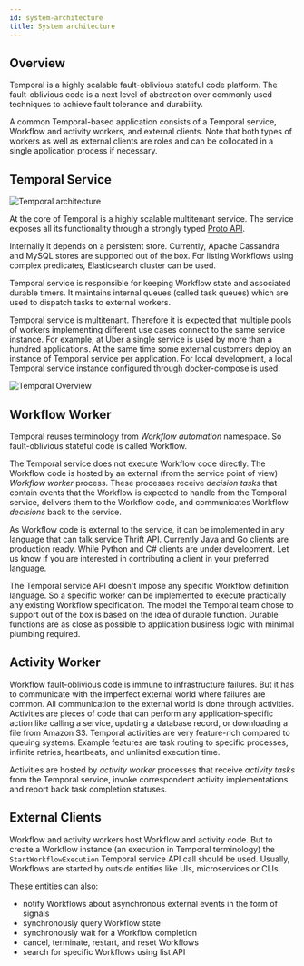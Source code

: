 ```yaml
---
id: system-architecture
title: System architecture
---
```


## Overview

Temporal is a highly scalable fault-oblivious stateful code platform. The fault-oblivious code is a next level of abstraction over commonly used techniques to achieve fault tolerance and durability.

A common Temporal-based application consists of a Temporal service, Workflow and activity workers, and external clients.
Note that both types of workers as well as external clients are roles and can be collocated in a single application process if necessary.

## Temporal Service

![Temporal architecture](/img/docs/system-architecture.png)

At the core of Temporal is a highly scalable multitenant service. The service exposes all its functionality through a strongly typed [Proto API](https://github.com/temporalio/temporal-proto/blob/master/workflowservice/service.proto).

Internally it depends on a persistent store. Currently, Apache Cassandra and MySQL stores are supported out of the box. For listing Workflows using complex predicates, Elasticsearch cluster can be used.

Temporal service is responsible for keeping Workflow state and associated durable timers. It maintains internal queues (called task queues) which are used to dispatch tasks to external workers.

Temporal service is multitenant. Therefore it is expected that multiple pools of workers implementing different use cases connect to the same service instance. For example, at Uber a single service is used by more than a hundred applications. At the same time some external customers deploy an instance of Temporal service per application. For local development, a local Temporal service instance configured through docker-compose is used.

![Temporal Overview](/img/docs/system-architecture-2.png)

## Workflow Worker

Temporal reuses terminology from _Workflow automation_ namespace. So fault-oblivious stateful code is called Workflow.

The Temporal service does not execute Workflow code directly. The Workflow code is hosted by an external (from the service point of view) _Workflow worker_ process. These processes receive _decision tasks_ that contain events that the Workflow is expected to handle from the Temporal service, delivers them to the Workflow code, and communicates Workflow _decisions_ back to the service.

As Workflow code is external to the service, it can be implemented in any language that can talk service Thrift API. Currently Java and Go clients are production ready. While Python and C# clients are under development. Let us know if you are interested in contributing a client in your preferred language.

The Temporal service API doesn't impose any specific Workflow definition language. So a specific worker can be implemented to execute practically any existing Workflow specification. The model the Temporal team chose to support out of the box is based on the idea of durable function. Durable functions are as close as possible to application business logic with minimal plumbing required.

## Activity Worker

Workflow fault-oblivious code is immune to infrastructure failures. But it has to communicate with the imperfect external world where failures are common. All communication to the external world is done through activities. Activities are pieces of code that can perform any application-specific action like calling a service, updating a database record, or downloading a file from Amazon S3. Temporal activities are very feature-rich compared to queuing systems. Example features are task routing to specific processes, infinite retries, heartbeats, and unlimited execution time.

Activities are hosted by _activity worker_ processes that receive _activity tasks_ from the Temporal service, invoke correspondent activity implementations and report back task completion statuses.

## External Clients

Workflow and activity workers host Workflow and activity code. But to create a Workflow instance (an execution in Temporal terminology) the `StartWorkflowExecution` Temporal service API call should be used. Usually, Workflows are started by outside entities like UIs, microservices or CLIs.

These entities can also:

- notify Workflows about asynchronous external events in the form of signals
- synchronously query Workflow state
- synchronously wait for a Workflow completion
- cancel, terminate, restart, and reset Workflows
- search for specific Workflows using list API
